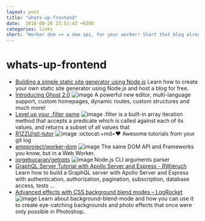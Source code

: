 ```yaml
---
layout: post
title: "whats-up-frontend"
date:  2018-08-26 23:51:43 +0300
categories: links
short: "Worker dom => a dom api, for your worker! Start that blog already with ghost 2.0,  and create some tutorials for the young ones, with git and one quite usefull tool! And also learn how to rock these blend modes."
---
```



# whats-up-frontend

- [Building a simple static site generator using Node.js](https://smalldata.tech/blog/2018/08/16/building-a-simple-static-site-generator-using-node-js) Learn how to create your own static site generator using Node.js and host a blog for free</a>.
- [Introducing Ghost 2.0](https://blog.ghost.org/2-0/) ![image](https://blog.ghost.org/content/images/2018/08/Ghost-2.0-editor-preview-1.png) A powerful new editor, multi-language support, custom homepages, dynamic routes, custom structures and much more!
- [Level up your .filter game](https://css-tricks.com/level-up-your-filter-game/) ![image](https://css-tricks.com/wp-content/uploads/2018/08/marble-filter.png) .filter is a built-in array iteration method that accepts a predicate which is called against each of its values, and returns a subset of all values that
- [R1ZZU/git-tutor](https://github.com/R1ZZU/git-tutor) ![image](https://avatars1.githubusercontent.com/u/6261302?s=400&v=4) :octocat:+md=:heart: Awesome tutorials from your git log
- [ampproject/worker-dom](https://github.com/ampproject/worker-dom) ![image](https://avatars1.githubusercontent.com/u/14114390?s=400&v=4) The same DOM API and Frameworks you know, but in a Web Worker.
- [jorgebucaran/getopts](https://github.com/JorgeBucaran/getopts) ![image](https://avatars0.githubusercontent.com/u/56996?s=400&v=4) Node.js CLI arguments parser
- [GraphQL Server Tutorial with Apollo Server and Express - RWieruch](https://www.robinwieruch.de/graphql-apollo-server-tutorial/) Learn how to build a GraphQL server with Apollo Server and Express with authentication, authorization, pagination, subscription, database access, tests ...
- [Advanced effects with CSS background blend modes – LogRocket](https://blog.logrocket.com/advanced-effects-with-css-background-blend-modes-4b750198522a) ![image](https://cdn-images-1.medium.com/max/1200/1*gkMmIfiEZNLdV9Q10FrjBw.jpeg) Learn about background-blend-mode and how you can use it to create eye-catching backgrounds and photo effects that once were only possible in Photoshop.
